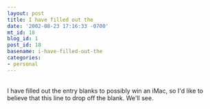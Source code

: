 ```yaml
---
layout: post
title: I have filled out the
date: '2002-08-23 17:16:33 -0700'
mt_id: 18
blog_id: 1
post_id: 18
basename: i-have-filled-out-the
categories:
- personal
---
```

<br />I have filled out the entry blanks to possibly win an iMac, so I'd like to believe that this line to drop off the blank. We'll see.<br /><br /><br />

